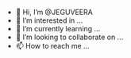 - 👋 Hi, I’m @JEGUVEERA
- 👀 I’m interested in ...
- 🌱 I’m currently learning ...
- 💞️ I’m looking to collaborate on ...
- 📫 How to reach me ...

<!---
JEGUVEERA/JEGUVEERA is a ✨ special ✨ repository because its `README.md` (this file) appears on your GitHub profile.
You can click the Preview link to take a look at your changes.
--->
